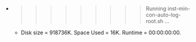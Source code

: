 * >>>>>>>>> Running inst-min-con-auto-log-root.sh ...
  * Disk size = 918736K. Space Used = 16K. Runtime = 00:00:00:00.
